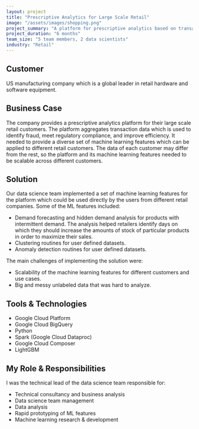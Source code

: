 ```yaml
---
layout: project
title: "Prescriptive Analytics for Large Scale Retail"
image: "/assets/images/shopping.png"
project_summary: "A platform for prescriptive analytics based on transaction data for large retail stores. The platform provides multiple machine learning features, such as, demand forecasting, hidden demand analysis, clustering, and anomaly detection."
project_duration: "6 months"
team_size: "5 team members, 2 data scientists"
industry: "Retail"
---
```


## Customer

US manufacturing company which is a global leader in retail hardware and software equipment.

## Business Case

The company provides a prescriptive analytics platform for their large scale retail customers. The platform aggregates transaction data which is used to identify fraud, meet regulatory compliance, and improve efficiency. It needed to provide a diverse set of machine learning features which can be applied to different retail customers. The data of each customer may differ from the rest, so the platform and its machine learning features needed to be scalable across different customers.

## Solution

Our data science team implemented a set of machine learning features for the platform which could be used directly by the users from different retail companies. Some of the ML features included:

- Demand forecasting and hidden demand analysis for products with intermittent demand. The analysis helped retailers identify days on which they should increase the amounts of stock of particular products in order to maximize their sales.
- Clustering routines for user defined datasets.
- Anomaly detection routines for user defined datasets.

The main challenges of implementing the solution were:

- Scalability of the machine learning features for different customers and use cases.
- Big and messy unlabeled data that was hard to analyze.

## Tools & Technologies

- Google Cloud Platform
- Google Cloud BigQuery
- Python
- Spark (Google Cloud Dataproc)
- Google Cloud Composer
- LightGBM

## My Role & Responsibilities

I was the technical lead of the data science team responsible for:

- Technical consultancy and business analysis
- Data science team management
- Data analysis
- Rapid prototyping of ML features
- Machine learning research & development
